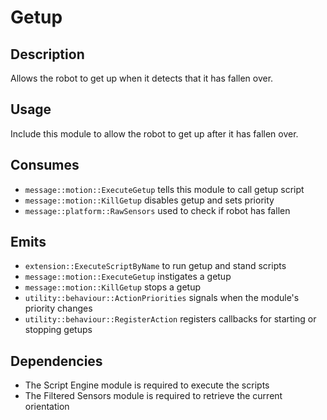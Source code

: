 Getup
=============

## Description

Allows the robot to get up when it detects that it has fallen over.

## Usage

Include this module to allow the robot to get up after it has fallen over.

## Consumes

* `message::motion::ExecuteGetup` tells this module to call getup script
* `message::motion::KillGetup` disables getup and sets priority
* `message::platform::RawSensors` used to check if robot has fallen

## Emits

* `extension::ExecuteScriptByName` to run getup and stand scripts
* `message::motion::ExecuteGetup` instigates a getup
* `message::motion::KillGetup` stops a getup
* `utility::behaviour::ActionPriorities` signals when the module's priority changes
* `utility::behaviour::RegisterAction` registers callbacks for starting or stopping getups

## Dependencies

* The Script Engine module is required to execute the scripts
* The Filtered Sensors module is required to retrieve the current orientation
